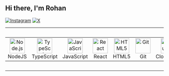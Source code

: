 ## Hi there, I'm Rohan




[![Instagram](https://img.shields.io/badge/Instagram-E4405F?style=for-the-badge&logo=instagram&logoColor=white)](https://www.instagram.com/rohan_asif_17)
[![X](https://img.shields.io/badge/-000000?style=for-the-badge&logo=x&logoColor=white)](https://x.com/rohan_asif_17)

---

<div style="display: flex; align-items: flex-start; justify-content: center;">
  <table align="center">
    <tr>
      <td align="center" width="85">
        <img src="https://skillicons.dev/icons?i=nodejs" width="48" height="48" alt="Node.js" />
        <br>NodeJS
      </td>
      <td align="center" width="85">
        <img src="https://skillicons.dev/icons?i=typescript" width="48" height="48" alt="TypeScript" />
        <br>TypeScript
      </td>
      <td align="center" width="85">
        <img src="https://skillicons.dev/icons?i=javascript" width="48" height="48" alt="JavaScript" />
        <br>JavaScript
      </td>
      <td align="center" width="85">
        <img src="https://skillicons.dev/icons?i=react" width="48" height="48" alt="React" />
        <br>React
      </td>
      <td align="center" width="85">
        <img src="https://skillicons.dev/icons?i=html" width="48" height="48" alt="HTML5" />
        <br>HTML5
      </td>
      <td align="center" width="85">
        <img src="https://skillicons.dev/icons?i=git" width="48" height="48" alt="Git" />
        <br>Git
      </td>
    <td align="center" width="85">
      <img src="https://static.cdnlogo.com/logos/c/20/cloudinary.svg" width="48" height="48" alt="Cloudinary" />
      <br>Cloudinary
    </td>
      <td align="center" width="85">
        <img src="https://www.vectorlogo.zone/logos/getpostman/getpostman-icon.svg" width="48" height="48" alt="Postman" />
        <br>Postman
      </td>
    </tr>
  </table>
</div>

---
